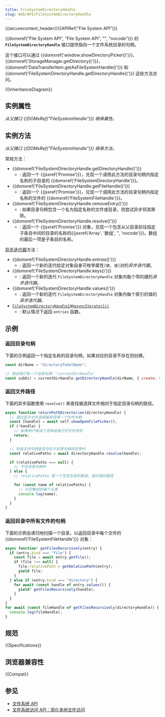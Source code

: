 ```yaml
---
title: FileSystemDirectoryHandle
slug: Web/API/FileSystemDirectoryHandle
---
```


{{securecontext_header}}{{APIRef("File System API")}}

{{domxref("File System API", "File System API", "", "nocode")}} 的 **`FileSystemDirectoryHandle`** 接口提供指向一个文件系统目录的句柄。

这个接口可以通过 {{domxref('window.showDirectoryPicker()')}}、{{domxref('StorageManager.getDirectory()')}}、{{domxref('DataTransferItem.getAsFileSystemHandle()')}} 和 {{domxref('FileSystemDirectoryHandle.getDirectoryHandle()')}} 这些方法访问。

{{InheritanceDiagram}}

## 实例属性

_从父接口 {{DOMxRef("FileSystemHandle")}} 继承属性。_

## 实例方法

_从父接口 {{DOMxRef("FileSystemHandle")}} 继承方法。_

常规方法：

- {{domxref('FileSystemDirectoryHandle.getDirectoryHandle()')}}
  - : 返回一个 {{jsxref('Promise')}}，兑现一个调用此方法的目录句柄内指定名称的子目录的 {{domxref('FileSystemDirectoryHandle')}}。
- {{domxref('FileSystemDirectoryHandle.getFileHandle()')}}
  - : 返回一个 {{jsxref('Promise')}}，兑现一个调用此方法的目录句柄内指定名称的文件的 {{domxref('FileSystemFileHandle')}}。
- {{domxref('FileSystemDirectoryHandle.removeEntry()')}}
  - : 如果目录句柄包含一个名为指定名称的文件或目录，则尝试异步将其移除。
- {{domxref('FileSystemDirectoryHandle.resolve()')}}
  - : 返回一个 {{jsxref('Promise')}} 对象，兑现一个包含从父目录前往指定子条目中间的目录的名称的{{jsxref('Array', '数组', '', 'nocode')}}。数组的最后一项是子条目的名称。

[异步迭代器](/zh-CN/docs/Web/JavaScript/Reference/Iteration_protocols#the_async_iterator_and_async_iterable_protocols)方法：

- {{domxref('FileSystemDirectoryHandle.entries()')}}
  - : 返回一个新的迭代给定对象自身可枚举属性`[键, 值]`对的*异步迭代器*。
- {{domxref('FileSystemDirectoryHandle.keys()')}}
  - : 返回一个新的迭代 `FileSystemDirectoryHandle` 对象内每个项的键的*异步迭代器*。
- {{domxref('FileSystemDirectoryHandle.values()')}}
  - : 返回一个新的迭代 `FileSystemDirectoryHandle` 对象内每个索引的值的*异步迭代器*。
- [`FileSystemDirectoryHandle[@@asyncIterator]()`](/zh-CN/docs/Web/API/FileSystemDirectoryHandle/entries)
  - : 默认情况下返回 `entries` 函数。

## 示例

### 返回目录句柄

下面的示例返回一个指定名称的目录句柄，如果对应的目录不存在则创建。

```js
const dirName = "directoryToGetName";

// 假设我们有一个目录句柄：'currentDirHandle'
const subDir = currentDirHandle.getDirectoryHandle(dirName, { create: true });
```

### 返回文件路径

下面的异步函数使用 `resolve()` 来查找被选择文件相对于指定目录句柄的路径。

```js
async function returnPathDirectories(directoryHandle) {
  // 通过显示文件选择器来获得一个文件句柄
  const [handle] = await self.showOpenFilePicker();
  if (!handle) {
    // 如果用户取消了选择或者打开文件失败
    return;
  }

  // 检查文件句柄是否存在于目录句柄的目录中
  const relativePaths = await directoryHandle.resolve(handle);

  if (relativePaths === null) {
    // 不在目录句柄中
  } else {
    // relativePaths 是一个包含名称的数组，指示相对路径

    for (const name of relativePaths) {
      // 打印数组的每个元素
      console.log(name);
    }
  }
}
```

### 返回目录中所有文件的句柄

下面的示例会递归地扫描一个目录，以返回目录中每个文件的 {{domxref('FileSystemFileHandle')}} 对象：

```js
async function* getFilesRecursively(entry) {
  if (entry.kind === "file") {
    const file = await entry.getFile();
    if (file !== null) {
      file.relativePath = getRelativePath(entry);
      yield file;
    }
  } else if (entry.kind === "directory") {
    for await (const handle of entry.values()) {
      yield* getFilesRecursively(handle);
    }
  }
}
for await (const fileHandle of getFilesRecursively(directoryHandle)) {
  console.log(fileHandle);
}
```

## 规范

{{Specifications}}

## 浏览器兼容性

{{Compat}}

## 参见

- [文件系统 API](/zh-CN/docs/Web/API/File_System_API)
- [文件系统访问 API：简化本地文件访问](https://web.dev/file-system-access/)
